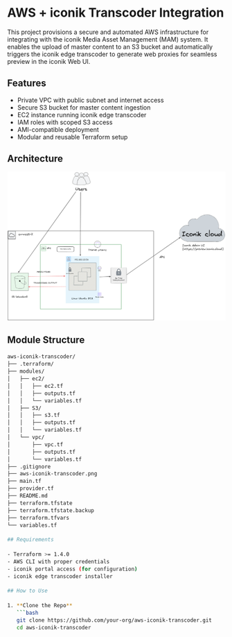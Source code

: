 # AWS + iconik Transcoder Integration

This project provisions a secure and automated AWS infrastructure for integrating with the iconik Media Asset Management (MAM) system. It enables the upload of master content to an S3 bucket and automatically triggers the iconik edge transcoder to generate web proxies for seamless preview in the iconik Web UI.

## Features

- Private VPC with public subnet and internet access  
- Secure S3 bucket for master content ingestion  
- EC2 instance running iconik edge transcoder  
- IAM roles with scoped S3 access  
- AMI-compatible deployment  
- Modular and reusable Terraform setup

## Architecture

![Architecture Diagram](./aws-iconik-transcoder.png)

## Module Structure

```bash
aws-iconik-transcoder/
├── .terraform/                       
├── modules/
│   ├── ec2/
│   │   ├── ec2.tf                   
│   │   ├── outputs.tf                
│   │   └── variables.tf              
│   ├── S3/
│   │   ├── s3.tf                     
│   │   ├── outputs.tf                
│   │   └── variables.tf             
│   └── vpc/
│       ├── vpc.tf                    
│       ├── outputs.tf                
│       └── variables.tf             
├── .gitignore
├── aws-iconik-transcoder.png        
├── main.tf                          
├── provider.tf                      
├── README.md                        
├── terraform.tfstate                
├── terraform.tfstate.backup         
├── terraform.tfvars                 
└── variables.tf                     

## Requirements

- Terraform >= 1.4.0  
- AWS CLI with proper credentials  
- iconik portal access (for configuration)  
- iconik edge transcoder installer  

## How to Use

1. **Clone the Repo**
   ```bash
   git clone https://github.com/your-org/aws-iconik-transcoder.git
   cd aws-iconik-transcoder